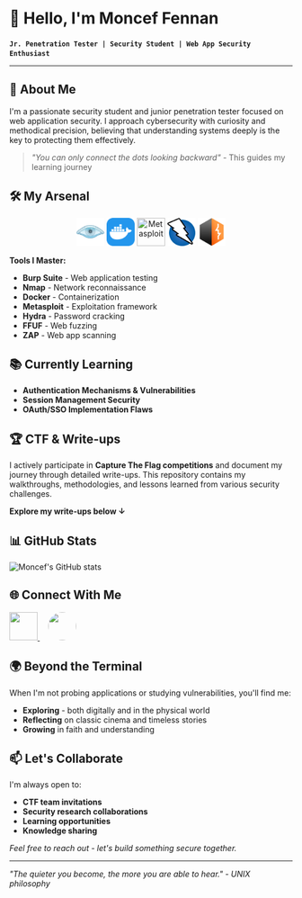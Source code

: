 # 👋 Hello, I'm Moncef Fennan

**`Jr. Penetration Tester | Security Student | Web App Security Enthusiast`**

---

## 🔐 About Me

I'm a passionate security student and junior penetration tester focused on web application security. I approach cybersecurity with curiosity and methodical precision, believing that understanding systems deeply is the key to protecting them effectively.

> *"You can only connect the dots looking backward"* - This guides my learning journey

## 🛠️ My Arsenal

<div align="center">
  
  <img src="/images/nmap.png" width="50" height="50" title="Nmap"/>
  <img src="https://raw.githubusercontent.com/tandpfun/skill-icons/main/icons/Docker.svg" width="50" height="50" title="Docker"/>
  <img src="https://tryhackme-images.s3.amazonaws.com/room-icons/66704dd0e54a1f39bff7b1a1-1735574248252" width="50" height="50" title="Metasploit"/>
<img src="/images/zaproxy.png" width="50" height="50" title="zap"/>
<img src="/images/burpsuite.svg" width="50" height="50" title="burpsuite"/>
</div>

**Tools I Master:**
- **Burp Suite** - Web application testing
- **Nmap** - Network reconnaissance  
- **Docker** - Containerization
- **Metasploit** - Exploitation framework
- **Hydra** - Password cracking
- **FFUF** - Web fuzzing
- **ZAP** - Web app scanning

## 📚 Currently Learning
- **Authentication Mechanisms & Vulnerabilities**
- **Session Management Security** 
- **OAuth/SSO Implementation Flaws**

## 🏆 CTF & Write-ups

I actively participate in **Capture The Flag competitions** and document my journey through detailed write-ups. This repository contains my walkthroughs, methodologies, and lessons learned from various security challenges.

**Explore my write-ups below ↓**

## 📊 GitHub Stats

![Moncef's GitHub stats](https://github-readme-stats.vercel.app/api?username=m0nc3f&show_icons=true&theme=dark)


## 🌐 Connect With Me

<div>
  <a href="https://www.linkedin.com/in/moncef-fennan/" target="_blank">
    <img src="https://skillicons.dev/icons?i=linkedin" width="50" height="50" />
  </a>
  <a href="https://tryhackme.com/p/0xm0nc3f" style="margin-left: 15px;" target="_blank">
    <img src="https://tryhackme.com/img/favicon.png" width="50" height="50" style="border-radius: 50%;"/>
  </a>
</div>

## 🌍 Beyond the Terminal

When I'm not probing applications or studying vulnerabilities, you'll find me:
- **Exploring** - both digitally and in the physical world
- **Reflecting** on classic cinema and timeless stories
- **Growing** in faith and understanding

## 📫 Let's Collaborate

I'm always open to:
- **CTF team invitations** 
- **Security research collaborations**
- **Learning opportunities**
- **Knowledge sharing**

*Feel free to reach out - let's build something secure together.*

---

*"The quieter you become, the more you are able to hear." - UNIX philosophy*

